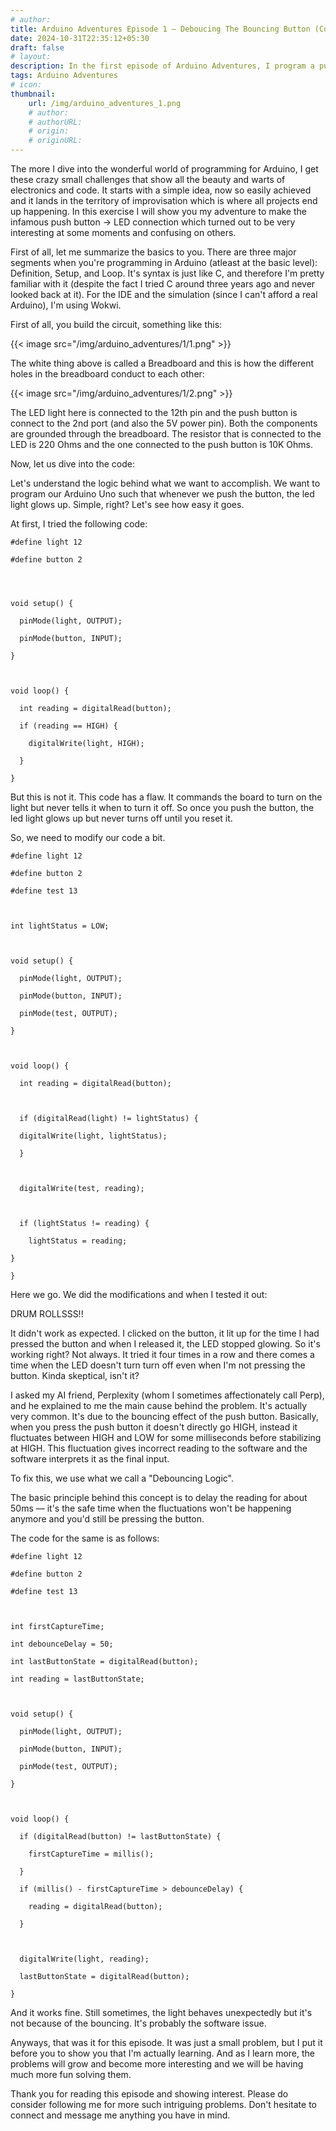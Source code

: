 ```yaml
---
# author: 
title: Arduino Adventures Episode 1 — Deboucing The Bouncing Button (Controlling LED via Push Button using Arduino)
date: 2024-10-31T22:35:12+05:30
draft: false
# layout: 
description: In the first episode of Arduino Adventures, I program a push button to light up an LED. Sounds like an easy challenge, right? Well, not quite! Because of the bouncing effect of the button, the LED started giving abnormal results. Join me in this journey of debugging and the introduction of debouncing logic, which led to a more reliable outcome.
tags: Arduino Adventures
# icon: 
thumbnail: 
    url: /img/arduino_adventures_1.png
    # author: 
    # authorURL: 
    # origin: 
    # originURL: 
---
```


The more I dive into the wonderful world of programming for Arduino, I get these crazy small challenges that show all the beauty and warts of electronics and code. It starts with a simple idea, now so easily achieved and it lands in the territory of improvisation which is where all projects end up happening. In this exercise I will show you my adventure to make the infamous push button -> LED connection which turned out to be very interesting at some moments and confusing on others.

First of all, let me summarize the basics to you. There are three major segments when you're programming in Arduino (atleast at the basic level): Definition, Setup, and Loop. It's syntax is just like C, and therefore I'm pretty familiar with it (despite the fact I tried C around three years ago and never looked back at it). For the IDE and the simulation (since I can't afford a real Arduino), I'm using Wokwi. 

First of all, you build the circuit, something like this: 


{{< image src="/img/arduino_adventures/1/1.png" >}}


The white thing above is called a Breadboard and this is how the different holes in the breadboard conduct to each other: 


{{< image src="/img/arduino_adventures/1/2.png" >}}


The LED light here is connected to the 12th pin and the push button is connect to the 2nd port (and also the 5V power pin). Both the components are grounded through the breadboard. The resistor that is connected to the LED is 220 Ohms and the one connected to the push button is 10K Ohms.

Now, let us dive into the code:

Let's understand the logic behind what we want to accomplish. We want to program our Arduino Uno such that whenever we push the button, the led light glows up. Simple, right? Let's see how easy it goes.

At first, I tried the following code:

```
#define light 12

#define button 2

  
  

void setup() {

  pinMode(light, OUTPUT);

  pinMode(button, INPUT);

}

  

void loop() {

  int reading = digitalRead(button);

  if (reading == HIGH) {

    digitalWrite(light, HIGH);

  }

}
```

But this is not it. This code has a flaw. It commands the board to turn on the light but never tells it when to turn it off. So once you push the button, the led light glows up but never turns off until you reset it. 

So, we need to modify our code a bit.

```
#define light 12

#define button 2

#define test 13

  

int lightStatus = LOW;

  

void setup() {

  pinMode(light, OUTPUT);

  pinMode(button, INPUT);

  pinMode(test, OUTPUT);

}

  

void loop() {

  int reading = digitalRead(button);

  

  if (digitalRead(light) != lightStatus) {

  digitalWrite(light, lightStatus);

  }

  

  digitalWrite(test, reading);

  

  if (lightStatus != reading) {

    lightStatus = reading;

}

}
```

Here we go. We did the modifications and when I tested it out:

DRUM ROLLSSS!!

It didn't work as expected. 
I clicked on the button, it lit up for the time I had pressed the button and when I released it, the LED stopped glowing. So it's working right? Not always. It tried it four times in a row and there comes a time when the LED doesn't turn turn off even when I'm not pressing the button. Kinda skeptical, isn't  it?

I asked my AI friend, Perplexity (whom I sometimes affectionately call Perp), and he explained to me the main cause behind the problem. It's actually very common. It's due to the bouncing effect of the push button. Basically, when you press the push button it doesn't directly go HIGH, instead it fluctuates between HIGH and LOW for some milliseconds before stabilizing at HIGH. This fluctuation gives incorrect reading to the software and the software interprets it as the final input. 

To fix this, we use what we call a "Debouncing Logic".

The basic principle behind this concept is to delay the reading for about 50ms — it's the safe time when the fluctuations won't be happening anymore and you'd still be pressing the button. 

The code for the same is as follows:

```
#define light 12

#define button 2

#define test 13

  

int firstCaptureTime;

int debounceDelay = 50;

int lastButtonState = digitalRead(button);

int reading = lastButtonState;

  

void setup() {

  pinMode(light, OUTPUT);

  pinMode(button, INPUT);

  pinMode(test, OUTPUT);

}

  

void loop() {

  if (digitalRead(button) != lastButtonState) {

    firstCaptureTime = millis();

  }

  if (millis() - firstCaptureTime > debounceDelay) {

    reading = digitalRead(button);

  }

  

  digitalWrite(light, reading);

  lastButtonState = digitalRead(button);

}
```

And it works fine. Still sometimes, the light behaves unexpectedly but it's not because of the bouncing. It's probably the software issue. 

Anyways, that was it for this episode. It was just a small problem, but I put it before you to show you that I'm actually learning. And as I learn more, the problems will grow and become more interesting and we will be having much more fun solving them.

Thank you for reading this episode and showing interest. Please do consider following me for more such intriguing problems. Don't hesitate to connect and message me anything you have in mind. 